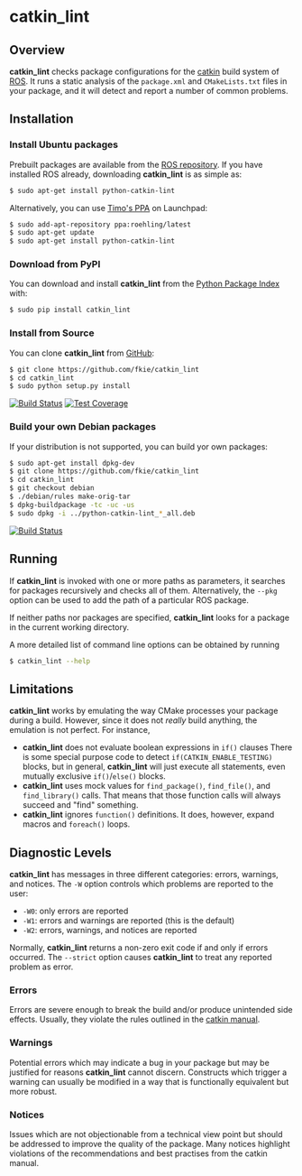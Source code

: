 # catkin_lint

## Overview

**catkin_lint** checks package configurations for the
[catkin](https://github.com/ros/catkin) build system of
[ROS](http://www.ros.org>). It runs a static analysis of the `package.xml`
and `CMakeLists.txt` files in your package, and it will detect and report a
number of common problems.

## Installation

### Install Ubuntu packages

Prebuilt packages are available from the [ROS repository](http://packages.ros.org/).
If you have installed ROS already, downloading **catkin_lint** is as simple as:
```sh
$ sudo apt-get install python-catkin-lint
```

Alternatively, you can use [Timo's PPA](https://launchpad.net/~roehling/+archive/latest) on Launchpad:
```sh
$ sudo add-apt-repository ppa:roehling/latest
$ sudo apt-get update
$ sudo apt-get install python-catkin-lint
```

### Download from PyPI

You can download and install **catkin_lint** from the [Python Package Index](https://pypi.python.org/pypi/catkin_lint)
with:
```sh
$ sudo pip install catkin_lint
```

### Install from Source

You can clone **catkin_lint** from [GitHub](https://github.com/fkie/catkin_lint):
```sh
$ git clone https://github.com/fkie/catkin_lint
$ cd catkin_lint
$ sudo python setup.py install
```

[![Build Status](https://travis-ci.org/fkie/catkin_lint.svg?branch=master)](https://travis-ci.org/fkie/catkin_lint)
[![Test Coverage](https://codecov.io/github/fkie/catkin_lint/coverage.svg?branch=master)](https://codecov.io/github/fkie/catkin_lint?branch=master)

### Build your own Debian packages

If your distribution is not supported, you can build yor own packages:
```sh
$ sudo apt-get install dpkg-dev
$ git clone https://github.com/fkie/catkin_lint
$ cd catkin_lint
$ git checkout debian
$ ./debian/rules make-orig-tar
$ dpkg-buildpackage -tc -uc -us
$ sudo dpkg -i ../python-catkin-lint_*_all.deb
```

[![Build Status](https://travis-ci.org/fkie/catkin_lint.svg?branch=debian)](https://travis-ci.org/fkie/catkin_lint)

## Running

If **catkin_lint** is invoked with one or more paths as parameters, it
searches for packages recursively and checks all of them. Alternatively, the
`--pkg` option can be used to add the path of a particular ROS package.

If neither paths nor packages are specified, **catkin_lint** looks for a
package in the current working directory.

A more detailed list of command line options can be obtained by running
```sh
$ catkin_lint --help
```

## Limitations

**catkin_lint** works by emulating the way CMake processes your package
during a build. However, since it does not _really_ build anything,
the emulation is not perfect. For instance,

- **catkin_lint** does not evaluate boolean expressions in `if()` clauses
  There is some special purpose code to detect `if(CATKIN_ENABLE_TESTING)` blocks,
  but in general, **catkin_lint** will just execute all statements, even mutually exclusive
  `if()`/`else()` blocks.
- **catkin_lint** uses mock values for `find_package()`, `find_file()`, and `find_library()`
  calls. That means that those function calls will always succeed and "find" something.
- **catkin_lint** ignores `function()` definitions. It does, however, expand macros and
  `foreach()` loops.

## Diagnostic Levels

**catkin_lint** has messages in three different categories:
errors, warnings, and notices. The `-W` option controls which problems
are reported to the user:

- `-W0`: only errors are reported
- `-W1`: errors and warnings are reported (this is the default)
- `-W2`: errors, warnings, and notices are reported

Normally, **catkin_lint** returns a non-zero exit code if and only
if errors occurred. The `--strict` option causes **catkin_lint** to
treat any reported problem as error.

### Errors

Errors are severe enough to break the build and/or produce unintended
side effects. Usually, they violate the rules outlined in the
[catkin manual](http://docs.ros.org/api/catkin/html/).

### Warnings

Potential errors which may indicate a bug in your package but may be
justified for reasons **catkin_lint** cannot discern. Constructs which
trigger a warning can usually be modified in a way that is functionally
equivalent but more robust.

### Notices

Issues which are not objectionable from a technical view point but
should  be addressed to improve the quality of the package. Many notices
highlight violations of the recommendations and best practises from the
catkin manual.

